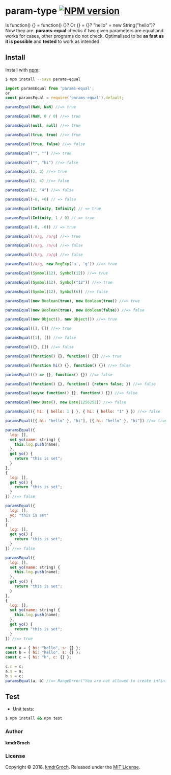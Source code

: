 # param-type [![NPM version](https://img.shields.io/npm/v/params-equal.svg?style=flat)](https://www.npmjs.com/package/params-equal)

Is function() {} = function() {}? Or {} = {}? "hello" = new String("hello")?
Now they are. **params-equal** checks if two given parameters are equal and works for cases, other programs do not check. Optimalised to be **as fast as it is possible** and **tested** to work as intended.

## Install

Install with [npm](https://www.npmjs.com/):

```sh
$ npm install --save params-equal
```

```js
import paramsEqual from 'params-equal';
or
const paramsEqual = require('params-equal').default;

paramsEqual(NaN, NaN) //=> true

paramsEqual(NaN, 0 / 0) //=> true

paramsEqual(null, null) //=> true

paramsEqual(true, true) //=> true

paramsEqual(true, false) //=> false

paramsEqual("", "") //=> true

paramsEqual("", "hi") //=> false

paramsEqual(2, 2) //=> true

paramsEqual(2, 4) //=> false

paramsEqual(2, "4") //=> false

paramsEqual(-0, +0) // => false

paramsEqual(Infinity, Infinity) // => true

paramsEqual(Infinity, 1 / 0) // => true

paramsEqual(-0, -0)) // => true

paramsEqual(/a/g, /a/g) //=> true

paramsEqual(/a/g, /a/u) //=> false

paramsEqual(/b/g, /a/g) //=> false

paramsEqual(/a/g, new RegExp('a', 'g')) //=> true

paramsEqual(Symbol(12), Symbol(12)) //=> true

paramsEqual(Symbol(12), Symbol("12")) //=> true

paramsEqual(Symbol(12), Symbol(6)) //=> false

paramsEqual(new Boolean(true), new Boolean(true)) //=> true

paramsEqual(new Boolean(true), new Boolean(false)) //=> false

paramsEqual(new Object(), new Object()) //=> true

paramsEqual([], []) //=> true

paramsEqual([1], []) //=> false

paramsEqual({}, []) //=> false

paramsEqual(function() {}, function() {}) //=> true

paramsEqual(function hi() {}, function() {}) //=> false

paramsEqual(() => {}, function() {}) //=> false

paramsEqual(function() {}, function() {return false; }) //=> false

paramsEqual(async function() {}, function() {}) //=> false

paramsEqual(new Date(), new Date(1256252)) //=> false

paramsEqual({ hi: { hello: 1 } }, { hi: { hello: "1" } }) //=> false

paramsEqual([{ hi: "hello" }, "hi"], [{ hi: "hello" }, "hi"]) //=> true

paramsEqual({
  log: [],
  set yo(name: string) {
    this.log.push(name);
  },
  get yo() {
    return "this is set";
  }
},
{
  log: [],
  get yo() {
    return "this is set";
  }
}) //=> false

paramsEqual({
  log: [],
  yo: "this is set"
},
{
  log: [],
  get yo() {
    return "this is set";
  }
}) //=> false

paramsEqual({
  log: [],
  set yo(name: string) {
    this.log.push(name);
  },
  get yo() {
    return "this is set";
  }
},
{
  log: [],
  set yo(name: string) {
    this.log.push(name);
  },
  get yo() {
    return "this is set";
  }
}) //=> true

const a = { hi: "hello", s: {} };
const b = { hi: "hello", s: {} };
const c = { hi: "h", c: {} };

c.c = c;
a.s = a;
b.s = c;
paramsEqual(a, b) //=> RangeError("You are not allowed to create infinite nest")
```

## Test

- Unit tests:
```sh
$ npm install && npm test
```

### Author

**kmdrGroch**

### License
Copyright © 2018, [kmdrGroch](https://github.com/kmdrgroch).
Released under the [MIT License](LICENSE).